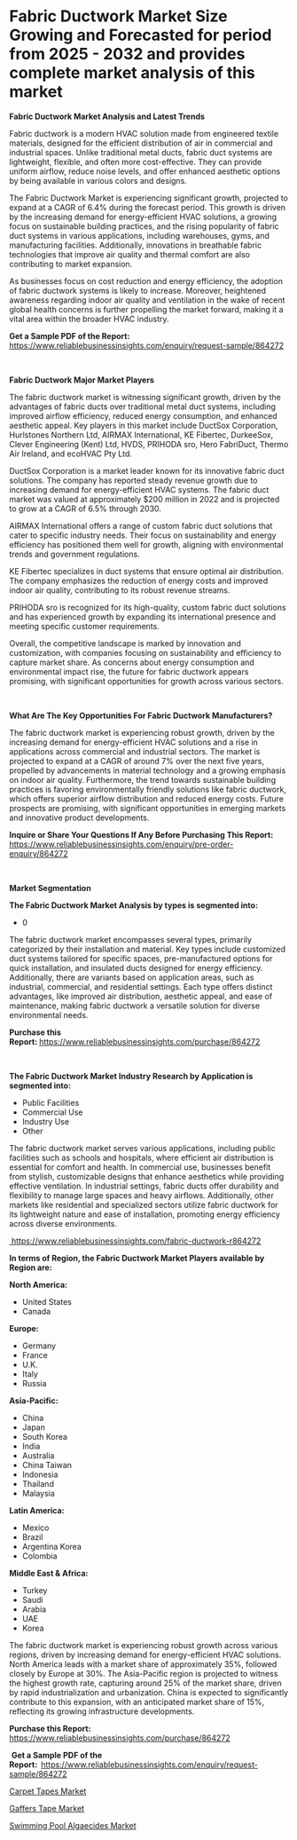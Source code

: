 <p><h1>Fabric Ductwork Market Size Growing and Forecasted for period from 2025 - 2032 and provides complete market analysis of this market</h1></p><p><strong>Fabric Ductwork Market Analysis and Latest Trends</strong></p>
<p><p>Fabric ductwork is a modern HVAC solution made from engineered textile materials, designed for the efficient distribution of air in commercial and industrial spaces. Unlike traditional metal ducts, fabric duct systems are lightweight, flexible, and often more cost-effective. They can provide uniform airflow, reduce noise levels, and offer enhanced aesthetic options by being available in various colors and designs.</p><p>The Fabric Ductwork Market is experiencing significant growth, projected to expand at a CAGR of 6.4% during the forecast period. This growth is driven by the increasing demand for energy-efficient HVAC solutions, a growing focus on sustainable building practices, and the rising popularity of fabric duct systems in various applications, including warehouses, gyms, and manufacturing facilities. Additionally, innovations in breathable fabric technologies that improve air quality and thermal comfort are also contributing to market expansion. </p><p>As businesses focus on cost reduction and energy efficiency, the adoption of fabric ductwork systems is likely to increase. Moreover, heightened awareness regarding indoor air quality and ventilation in the wake of recent global health concerns is further propelling the market forward, making it a vital area within the broader HVAC industry.</p></p>
<p><strong>Get a Sample PDF of the Report:&nbsp;</strong> <a href="https://www.reliablebusinessinsights.com/enquiry/request-sample/864272?utm_campaign=100&utm_medium=2&utm_source=Github&utm_content=ia&utm_term=08022025&utm_id=fabric-ductwork">https://www.reliablebusinessinsights.com/enquiry/request-sample/864272</a></p>
<p>&nbsp;</p>
<p><strong>Fabric Ductwork Major Market Players</strong></p>
<p><p>The fabric ductwork market is witnessing significant growth, driven by the advantages of fabric ducts over traditional metal duct systems, including improved airflow efficiency, reduced energy consumption, and enhanced aesthetic appeal. Key players in this market include DuctSox Corporation, Hurlstones Northern Ltd, AIRMAX International, KE Fibertec, DurkeeSox, Clever Engineering (Kent) Ltd, HVDS, PRIHODA sro, Hero FabriDuct, Thermo Air Ireland, and ecoHVAC Pty Ltd.</p><p>DuctSox Corporation is a market leader known for its innovative fabric duct solutions. The company has reported steady revenue growth due to increasing demand for energy-efficient HVAC systems. The fabric duct market was valued at approximately $200 million in 2022 and is projected to grow at a CAGR of 6.5% through 2030.</p><p>AIRMAX International offers a range of custom fabric duct solutions that cater to specific industry needs. Their focus on sustainability and energy efficiency has positioned them well for growth, aligning with environmental trends and government regulations.</p><p>KE Fibertec specializes in duct systems that ensure optimal air distribution. The company emphasizes the reduction of energy costs and improved indoor air quality, contributing to its robust revenue streams.</p><p>PRIHODA sro is recognized for its high-quality, custom fabric duct solutions and has experienced growth by expanding its international presence and meeting specific customer requirements.</p><p>Overall, the competitive landscape is marked by innovation and customization, with companies focusing on sustainability and efficiency to capture market share. As concerns about energy consumption and environmental impact rise, the future for fabric ductwork appears promising, with significant opportunities for growth across various sectors.</p></p>
<p>&nbsp;</p>
<p><strong>What Are The Key Opportunities For Fabric Ductwork Manufacturers?</strong></p>
<p><p>The fabric ductwork market is experiencing robust growth, driven by the increasing demand for energy-efficient HVAC solutions and a rise in applications across commercial and industrial sectors. The market is projected to expand at a CAGR of around 7% over the next five years, propelled by advancements in material technology and a growing emphasis on indoor air quality. Furthermore, the trend towards sustainable building practices is favoring environmentally friendly solutions like fabric ductwork, which offers superior airflow distribution and reduced energy costs. Future prospects are promising, with significant opportunities in emerging markets and innovative product developments.</p></p>
<p><strong>Inquire or Share Your Questions If Any Before Purchasing This Report:</strong> <a href="https://www.reliablebusinessinsights.com/enquiry/pre-order-enquiry/864272?utm_campaign=100&utm_medium=2&utm_source=Github&utm_content=ia&utm_term=08022025&utm_id=fabric-ductwork">https://www.reliablebusinessinsights.com/enquiry/pre-order-enquiry/864272</a></p>
<p>&nbsp;</p>
<p><strong>Market Segmentation</strong></p>
<p><strong>The Fabric Ductwork Market Analysis by types is segmented into:</strong></p>
<p><ul><li>0</li></ul></p>
<p><p>The fabric ductwork market encompasses several types, primarily categorized by their installation and material. Key types include customized duct systems tailored for specific spaces, pre-manufactured options for quick installation, and insulated ducts designed for energy efficiency. Additionally, there are variants based on application areas, such as industrial, commercial, and residential settings. Each type offers distinct advantages, like improved air distribution, aesthetic appeal, and ease of maintenance, making fabric ductwork a versatile solution for diverse environmental needs.</p></p>
<p><strong>Purchase this Report:&nbsp;</strong><a href="https://www.reliablebusinessinsights.com/purchase/864272?utm_campaign=100&utm_medium=2&utm_source=Github&utm_content=ia&utm_term=08022025&utm_id=fabric-ductwork">https://www.reliablebusinessinsights.com/purchase/864272</a></p>
<p>&nbsp;</p>
<p><strong>The Fabric Ductwork Market Industry Research by Application is segmented into:</strong></p>
<p><ul><li>Public Facilities</li><li>Commercial Use</li><li>Industry Use</li><li>Other</li></ul></p>
<p><p>The fabric ductwork market serves various applications, including public facilities such as schools and hospitals, where efficient air distribution is essential for comfort and health. In commercial use, businesses benefit from stylish, customizable designs that enhance aesthetics while providing effective ventilation. In industrial settings, fabric ducts offer durability and flexibility to manage large spaces and heavy airflows. Additionally, other markets like residential and specialized sectors utilize fabric ductwork for its lightweight nature and ease of installation, promoting energy efficiency across diverse environments.</p></p>
<p><a href="https://www.reliablebusinessinsights.com/fabric-ductwork-r864272?utm_campaign=100&utm_medium=2&utm_source=Github&utm_content=ia&utm_term=08022025&utm_id=fabric-ductwork">&nbsp;https://www.reliablebusinessinsights.com/fabric-ductwork-r864272</a></p>
<p><strong>In terms of Region, the Fabric Ductwork Market Players available by Region are:</strong></p>
<p>
    <p> <strong> North America: </strong>
        <ul>
            <li>United States</li>
            <li>Canada</li>
        </ul>
        </p> 
    <p> <strong> Europe: </strong>
        <ul>
            <li>Germany</li>
            <li>France</li>
            <li>U.K.</li>
            <li>Italy</li>
            <li>Russia</li>
        </ul>
        </p> 
    <p> <strong> Asia-Pacific: </strong>
        <ul>
            <li>China</li>
            <li>Japan</li>
            <li>South Korea</li>
            <li>India</li>
            <li>Australia</li>
            <li>China Taiwan</li>
            <li>Indonesia</li>
            <li>Thailand</li>
            <li>Malaysia</li>
        </ul>
        </p> 
    <p> <strong> Latin America: </strong>
        <ul>
            <li>Mexico</li>
            <li>Brazil</li>
            <li>Argentina Korea</li>
            <li>Colombia</li>
        </ul>
        </p> 
    <p> <strong> Middle East & Africa: </strong>
        <ul>
            <li>Turkey</li>
            <li>Saudi</li>
            <li>Arabia</li>
            <li>UAE</li>
            <li>Korea</li>
        </ul>
    </p>
    </p>
<p><p>The fabric ductwork market is experiencing robust growth across various regions, driven by increasing demand for energy-efficient HVAC solutions. North America leads with a market share of approximately 35%, followed closely by Europe at 30%. The Asia-Pacific region is projected to witness the highest growth rate, capturing around 25% of the market share, driven by rapid industrialization and urbanization. China is expected to significantly contribute to this expansion, with an anticipated market share of 15%, reflecting its growing infrastructure developments.</p></p>
<p><strong>Purchase this Report: </strong><a href="https://www.reliablebusinessinsights.com/purchase/864272?utm_campaign=100&utm_medium=2&utm_source=Github&utm_content=ia&utm_term=08022025&utm_id=fabric-ductwork">https://www.reliablebusinessinsights.com/purchase/864272</a></p>
<p>&nbsp;<strong>Get a Sample PDF of the Report:&nbsp;&nbsp;</strong><a href="https://www.reliablebusinessinsights.com/enquiry/request-sample/864272?utm_campaign=100&utm_medium=2&utm_source=Github&utm_content=ia&utm_term=08022025&utm_id=fabric-ductwork">https://www.reliablebusinessinsights.com/enquiry/request-sample/864272</a></p>
<p><strong></strong></p>
<p><p><a href="https://github.com/mjmcjagir/Market-Research-Report-List-1/blob/main/carpet-tapes-market.md?utm_campaign=100&utm_medium=2&utm_source=Github&utm_content=ia&utm_term=08022025&utm_id=fabric-ductwork">Carpet Tapes Market</a></p><p><a href="https://github.com/shafriusizi/Market-Research-Report-List-1/blob/main/gaffers-tape-market.md?utm_campaign=100&utm_medium=2&utm_source=Github&utm_content=ia&utm_term=08022025&utm_id=fabric-ductwork">Gaffers Tape Market</a></p><p><a href="https://github.com/nicoletavirag/Market-Research-Report-List-5/blob/main/swimming-pool-algaecides-market.md?utm_campaign=100&utm_medium=2&utm_source=Github&utm_content=ia&utm_term=08022025&utm_id=fabric-ductwork">Swimming Pool Algaecides Market</a></p></p>